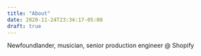 ```yaml
---
title: "About"
date: 2020-11-24T23:34:17-05:00
draft: true
---
```


Newfoundlander, musician, senior production engineer @ Shopify

